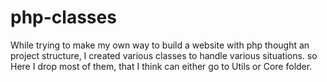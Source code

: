 # php-classes
While trying to make my own way to build a website with php thought an project structure, I created various classes to handle various situations. so Here I drop most of them, that I think can either go to Utils or Core folder.
